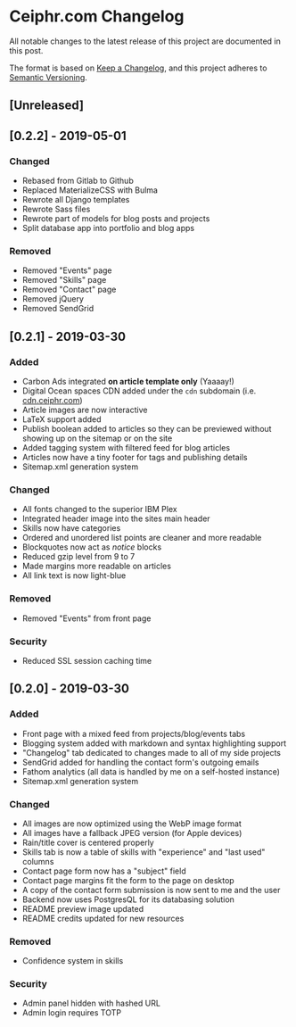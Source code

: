 # Ceiphr.com Changelog

All notable changes to the latest release of this project are documented in this post.

The format is based on [Keep a Changelog](https://keepachangelog.com/en/1.0.0/),
and this project adheres to [Semantic Versioning](https://semver.org/spec/v2.0.0.html).

## [Unreleased]

## [0.2.2] - 2019-05-01

### Changed

- Rebased from Gitlab to Github
- Replaced MaterializeCSS with Bulma
- Rewrote all Django templates
- Rewrote Sass files
- Rewrote part of models for blog posts and projects
- Split database app into portfolio and blog apps

### Removed

- Removed "Events" page
- Removed "Skills" page
- Removed "Contact" page
- Removed jQuery
- Removed SendGrid

## [0.2.1] - 2019-03-30

### Added

- Carbon Ads integrated **on article template only** (Yaaaay!)
- Digital Ocean spaces CDN added under the `cdn` subdomain (i.e. [cdn.ceiphr.com](https://cdn.ceiphr.com))
- Article images are now interactive
- LaTeX support added
- Publish boolean added to articles so they can be previewed without showing up on the sitemap or on the site
- Added tagging system with filtered feed for blog articles
- Articles now have a tiny footer for tags and publishing details
- Sitemap.xml generation system

### Changed

- All fonts changed to the superior IBM Plex
- Integrated header image into the sites main header
- Skills now have categories
- Ordered and unordered list points are cleaner and more readable
- Blockquotes now act as *notice* blocks
- Reduced gzip level from 9 to 7
- Made margins more readable on articles
- All link text is now light-blue

### Removed

- Removed "Events" from front page

### Security

- Reduced SSL session caching time

## [0.2.0] - 2019-03-30

### Added

- Front page with a mixed feed from projects/blog/events tabs
- Blogging system added with markdown and syntax highlighting support
- "Changelog" tab dedicated to changes made to all of my side projects
- SendGrid added for handling the contact form's outgoing emails
- Fathom analytics (all data is handled by me on a self-hosted instance)
- Sitemap.xml generation system

### Changed

- All images are now optimized using the WebP image format
- All images have a fallback JPEG version (for Apple devices)
- Rain/title cover is centered properly
- Skills tab is now a table of skills with "experience" and "last used" columns
- Contact page form now has a "subject" field
- Contact page margins fit the form to the page on desktop
- A copy of the contact form submission is now sent to me and the user
- Backend now uses PostgresQL for its databasing solution
- README preview image updated
- README credits updated for new resources

### Removed

- Confidence system in skills

### Security

- Admin panel hidden with hashed URL
- Admin login requires TOTP
